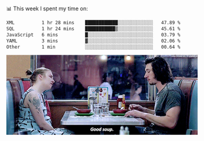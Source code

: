 📊 This week I spent my time on:
<!--START_SECTION:waka-->
```text
XML          1 hr 28 mins    ████████████░░░░░░░░░░░░░   47.89 % 
SQL          1 hr 24 mins    ███████████▒░░░░░░░░░░░░░   45.61 % 
JavaScript   6 mins          █░░░░░░░░░░░░░░░░░░░░░░░░   03.79 % 
YAML         3 mins          ▓░░░░░░░░░░░░░░░░░░░░░░░░   02.06 % 
Other        1 min           ░░░░░░░░░░░░░░░░░░░░░░░░░   00.64 % 
```
<!--END_SECTION:waka-->


![](goodSoup.gif)
